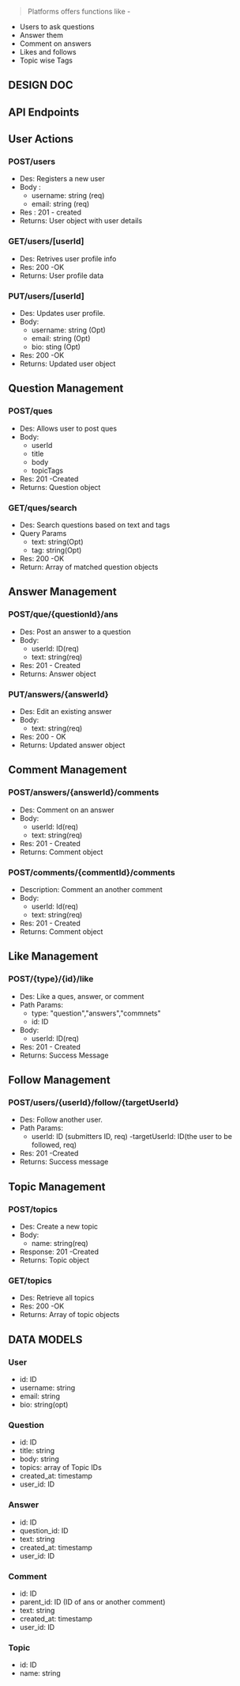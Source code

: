 > Platforms offers functions like -

- Users to ask questions
- Answer them
- Comment on answers
- Likes and follows
- Topic wise Tags

## DESIGN DOC

## API Endpoints

## User Actions

### POST/users

- Des: Registers a new user
- Body :
  - username: string (req)
  - email: string (req)
- Res : 201 - created
- Returns: User object with user details

### GET/users/[userId]

- Des: Retrives user profile info
- Res: 200 -OK
- Returns: User profile data

### PUT/users/[userId]

- Des: Updates user profile.
- Body:
  - username: string (Opt)
  - email: string (Opt)
  - bio: sting (Opt)
- Res: 200 -OK
- Returns: Updated user object

## Question Management

### POST/ques

- Des: Allows user to post ques
- Body:
  - userId
  - title
  - body
  - topicTags
- Res: 201 -Created
- Returns: Question object

### GET/ques/search

- Des: Search questions based on text and tags
- Query Params
  - text: string(Opt)
  - tag: string(Opt)
- Res: 200 -OK
- Return: Array of matched question objects

## Answer Management

### POST/que/{questionId}/ans

- Des: Post an answer to a question
- Body:
  - userId: ID(req)
  - text: string(req)
- Res: 201 - Created
- Returns: Answer object

### PUT/answers/{answerId}

- Des: Edit an existing answer
- Body:
  - text: string(req)
- Res: 200 - OK
- Returns: Updated answer object

## Comment Management

### POST/answers/{answerId}/comments

- Des: Comment on an answer
- Body:
  - userId: Id(req)
  - text: string(req)
- Res: 201 - Created
- Returns: Comment object

### POST/comments/{commentId}/comments

- Description: Comment an another comment
- Body:
  - userId: Id(req)
  - text: string(req)
- Res: 201 - Created
- Returns: Comment object

## Like Management

### POST/{type}/{id}/like

- Des: Like a ques, answer, or comment
- Path Params:
  - type: "question","answers","commnets"
  - id: ID
- Body:
  - userId: ID(req)
- Res: 201 - Created
- Returns: Success Message

## Follow Management

### POST/users/{userId}/follow/{targetUserId}

- Des: Follow another user.
- Path Params:
  - userId: ID (submitters ID, req)
    -targetUserId: ID(the user to be followed, req)
- Res: 201 -Created
- Returns: Success message

## Topic Management

### POST/topics

- Des: Create a new topic
- Body:
  - name: string(req)
- Response: 201 -Created
- Returns: Topic object

### GET/topics

- Des: Retrieve all topics
- Res: 200 -OK
- Returns: Array of topic objects

## DATA MODELS

### User

- id: ID
- username: string
- email: string
- bio: string(opt)

### Question

- id: ID
- title: string
- body: string
- topics: array of Topic IDs
- created_at: timestamp
- user_id: ID

### Answer

- id: ID
- question_id: ID
- text: string
- created_at: timestamp
- user_id: ID

### Comment

- id: ID
- parent_id: ID (ID of ans or another comment)
- text: string
- created_at: timestamp
- user_id: ID

### Topic

- id: ID
- name: string
